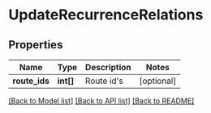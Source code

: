 # UpdateRecurrenceRelations

## Properties
Name | Type | Description | Notes
------------ | ------------- | ------------- | -------------
**route_ids** | **int[]** | Route id&#39;s | [optional] 

[[Back to Model list]](../README.md#documentation-for-models) [[Back to API list]](../README.md#documentation-for-api-endpoints) [[Back to README]](../README.md)


